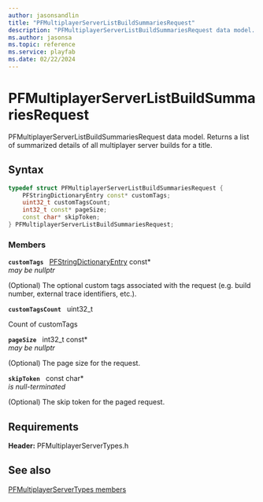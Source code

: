 ```yaml
---
author: jasonsandlin
title: "PFMultiplayerServerListBuildSummariesRequest"
description: "PFMultiplayerServerListBuildSummariesRequest data model. Returns a list of summarized details of all multiplayer server builds for a title."
ms.author: jasonsa
ms.topic: reference
ms.service: playfab
ms.date: 02/22/2024
---
```


# PFMultiplayerServerListBuildSummariesRequest  

PFMultiplayerServerListBuildSummariesRequest data model. Returns a list of summarized details of all multiplayer server builds for a title.  

## Syntax  
  
```cpp
typedef struct PFMultiplayerServerListBuildSummariesRequest {  
    PFStringDictionaryEntry const* customTags;  
    uint32_t customTagsCount;  
    int32_t const* pageSize;  
    const char* skipToken;  
} PFMultiplayerServerListBuildSummariesRequest;  
```
  
### Members  
  
**`customTags`** &nbsp; [PFStringDictionaryEntry](../../pftypes/structs/pfstringdictionaryentry.md) const*  
*may be nullptr*  
  
(Optional) The optional custom tags associated with the request (e.g. build number, external trace identifiers, etc.).
  
**`customTagsCount`** &nbsp; uint32_t  
  
Count of customTags
  
**`pageSize`** &nbsp; int32_t const*  
*may be nullptr*  
  
(Optional) The page size for the request.
  
**`skipToken`** &nbsp; const char*  
*is null-terminated*  
  
(Optional) The skip token for the paged request.
  
  
## Requirements  
  
**Header:** PFMultiplayerServerTypes.h
  
## See also  
[PFMultiplayerServerTypes members](../pfmultiplayerservertypes_members.md)  

  
  
